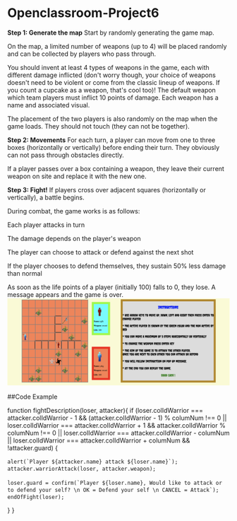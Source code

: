 # Openclassroom-Project6
**Step 1: Generate the map**
Start by randomly generating the game map.

On the map, a limited number of weapons (up to 4) will be placed randomly and can be collected by players who pass through.

You should invent at least 4 types of weapons in the game, each with different damage inflicted (don't worry though, your choice of weapons doesn't need to be violent or come from the classic lineup of weapons. If you count a cupcake as a weapon, that's cool too)! The default weapon which team players must inflict 10 points of damage. Each weapon has a name and associated visual.

The placement of the two players is also randomly on the map when the game loads. They should not touch (they can not be together).

**Step 2: Movements**
For each turn, a player can move from one to three boxes (horizontally or vertically) before ending their turn. They obviously can not pass through obstacles directly.

If a player passes over a box containing a weapon, they leave their current weapon on site and replace it with the new one.

**Step 3: Fight!**
If players cross over adjacent squares (horizontally or vertically), a battle begins.

During combat, the game works is as follows:

Each player attacks in turn

The damage depends on the player's weapon

The player can choose to attack or defend against the next shot

If the player chooses to defend themselves, they sustain 50% less damage than normal

As soon as the life points of a player (initially 100) falls to 0, they lose. A message appears and the game is over.
![Screen](/BoardGameProject8-OC/img/Screen.png "Screen Short of the Game Board Project-6 at Openclassroom FrontEnd Path")


##Code Example

function fightDescription(loser, attacker){
    if (loser.colIdWarrior === attacker.colIdWarrior - 1 && (attacker.colIdWarrior - 1)
        % columNum !== 0 || loser.colIdWarrior === attacker.colIdWarrior + 1 && attacker.colIdWarrior
        % columNum !== 0 || loser.colIdWarrior === attacker.colIdWarrior - columNum || 
        loser.colIdWarrior === attacker.colIdWarrior + columNum && !attacker.guard) {

    alert(`Player ${attacker.name} attack ${loser.name}`);
    attacker.warriorAttack(loser, attacker.weapon);

    loser.guard = confirm(`Player ${loser.name}, Would like to attack or to defend your self? \n OK = Defend your self \n CANCEL = Attack`);
    endOfFight(loser);
}
}
